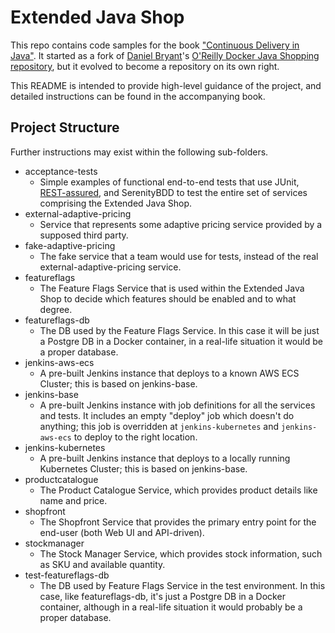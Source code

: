 # Extended Java Shop
This repo contains code samples for the book ["Continuous Delivery in Java"](http://shop.oreilly.com/product/0636920078777.do). It started as a fork of [Daniel Bryant](https://github.com/danielbryantuk)'s [O'Reilly Docker Java Shopping repository](https://github.com/danielbryantuk/oreilly-docker-java-shopping), but it evolved to become a repository on its own right.

This README is intended to provide high-level guidance of the project, and detailed instructions can be found in the accompanying book.

## Project Structure

Further instructions may exist within the following sub-folders.

* acceptance-tests
    * Simple examples of functional end-to-end tests that use JUnit, [REST-assured](http://rest-assured.io/), and SerenityBDD to test the entire set of services comprising the Extended Java Shop.
* external-adaptive-pricing
    * Service that represents some adaptive pricing service provided by a supposed third party.
* fake-adaptive-pricing
    * The fake service that a team would use for tests, instead of the real external-adaptive-pricing service.
* featureflags
    * The Feature Flags Service that is used within the Extended Java Shop to decide which features should be enabled and to what degree.
* featureflags-db
    * The DB used by the Feature Flags Service. In this case it will be just a Postgre DB in a Docker container, in a real-life situation it would be a proper database.
* jenkins-aws-ecs
    * A pre-built Jenkins instance that deploys to a known AWS ECS Cluster; this is based on jenkins-base.
* jenkins-base
    * A pre-built Jenkins instance with job definitions for all the services and tests. It includes an empty "deploy" job which doesn't do anything; this job is overridden at `jenkins-kubernetes` and `jenkins-aws-ecs` to deploy to the right location.
* jenkins-kubernetes
    * A pre-built Jenkins instance that deploys to a locally running Kubernetes Cluster; this is based on jenkins-base. 
* productcatalogue
    * The Product Catalogue Service, which provides product details like name and price.
* shopfront
    * The Shopfront Service that provides the primary entry point for the end-user (both Web UI and API-driven).
* stockmanager
    * The Stock Manager Service, which provides stock information, such as SKU and available quantity.
* test-featureflags-db
    * The DB used by Feature Flags Service in the test environment. In this case, like featureflags-db, it's just a Postgre DB in a Docker container, although in a real-life situation it would probably be a proper database. 
